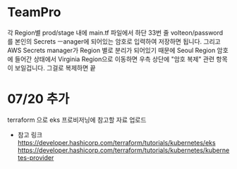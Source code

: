 # TeamPro

각 Region별 prod/stage 내에 main.tf 파일에서 하단 33번 줄 volteon/password 를 본인의 Secrets ㅡanager에 되어있는 암호로 입력하여 저장하면 됩니다.
그리고 AWS Secrets manager가 Region 별로 분리가 되어있기 때문에 Seoul Region 암호에 들어간 상태에서 Virginia Region으로 이동하면 우측 상단에 "암호 복제" 관련 항목이 보일겁니다. 그걸로 복제하면 끝

# 07/20 추가
terraform 으로 eks 프로비저닝에 참고할 자료 업로드

* 참고 링크
https://developer.hashicorp.com/terraform/tutorials/kubernetes/eks
https://developer.hashicorp.com/terraform/tutorials/kubernetes/kubernetes-provider
